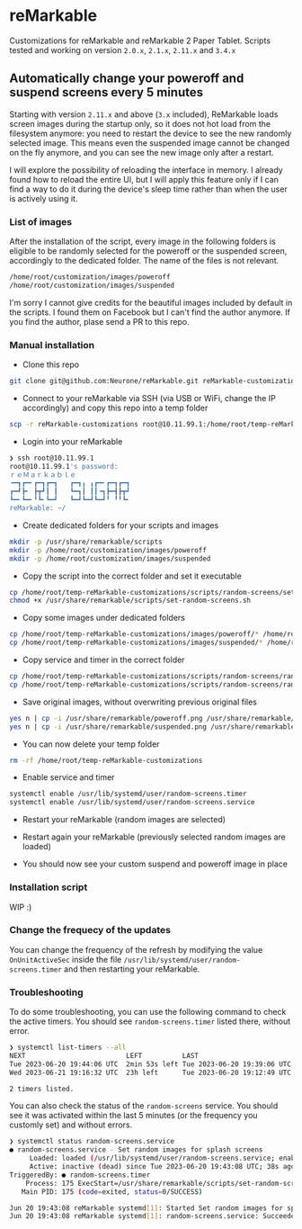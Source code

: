 # reMarkable

Customizations for reMarkable and reMarkable 2 Paper Tablet.
Scripts tested and working on version `2.0.x`, `2.1.x`, `2.11.x` and `3.4.x`

## Automatically change your poweroff and suspend screens every 5 minutes

Starting with version `2.11.x` and above (`3.x` included), ReMarkable loads screen images during the startup only, so it does not hot load from the filesystem anymore: you need to restart the device to see the new randomly selected image. This means even the suspended image cannot be changed on the fly anymore, and you can see the new image only after a restart.

I will explore the possibility of reloading the interface in memory. I already found how to reload the entire UI, but I will apply this feature only if I can find a way to do it during the device's sleep time rather than when the user is actively using it.

### List of images
After the installation of the script, every image in the following folders is eligible to be randomly selected for the poweroff or the suspended screen, accordingly to the dedicated folder. The name of the files is not relevant.

```bash
/home/root/customization/images/poweroff
/home/root/customization/images/suspended
```

I'm sorry I cannot give credits for the beautiful images included by default in the scripts.  I found them on Facebook but I can't find the author anymore. If you find the author, plase send a PR to this repo.

### Manual installation

- Clone this repo

```bash
git clone git@github.com:Neurone/reMarkable.git reMarkable-customizations
```

- Connect to your reMarkable via SSH (via USB or WiFi, change the IP accordingly) and copy this repo into a temp folder

```bash
scp -r reMarkable-customizations root@10.11.99.1:/home/root/temp-reMarkable-customizations
```

- Login into your reMarkable

```bash
❯ ssh root@10.11.99.1
root@10.11.99.1's password:
ｒｅＭａｒｋａｂｌｅ
╺━┓┏━╸┏━┓┏━┓   ┏━┓╻ ╻┏━╸┏━┓┏━┓
┏━┛┣╸ ┣┳┛┃ ┃   ┗━┓┃ ┃┃╺┓┣━┫┣┳┛
┗━╸┗━╸╹┗╸┗━┛   ┗━┛┗━┛┗━┛╹ ╹╹┗╸
reMarkable: ~/
```

- Create dedicated folders for your scripts and images

```bash
mkdir -p /usr/share/remarkable/scripts
mkdir -p /home/root/customization/images/poweroff
mkdir -p /home/root/customization/images/suspended
```

- Copy the script into the correct folder and set it executable

```bash
cp /home/root/temp-reMarkable-customizations/scripts/random-screens/set-random-screens.sh /usr/share/remarkable/scripts/
chmod +x /usr/share/remarkable/scripts/set-random-screens.sh
```

- Copy some images under dedicated folders

```bash
cp /home/root/temp-reMarkable-customizations/images/poweroff/* /home/root/customization/images/poweroff
cp /home/root/temp-reMarkable-customizations/images/suspended/* /home/root/customization/images/suspended
```

- Copy service and timer in the correct folder

```bash
cp /home/root/temp-reMarkable-customizations/scripts/random-screens/random-screens.service /usr/lib/systemd/user/random-screens.service
cp /home/root/temp-reMarkable-customizations/scripts/random-screens/random-screens.timer /usr/lib/systemd/user/random-screens.timer
```

- Save original images, without overwriting previous original files

```bash
yes n | cp -i /usr/share/remarkable/poweroff.png /usr/share/remarkable/poweroff.original.png
yes n | cp -i /usr/share/remarkable/suspended.png /usr/share/remarkable/suspended.original.png
```

- You can now delete your temp folder

```bash
rm -rf /home/root/temp-reMarkable-customizations
```

- Enable service and timer

```bash
systemctl enable /usr/lib/systemd/user/random-screens.timer
systemctl enable /usr/lib/systemd/user/random-screens.service
```

- Restart your reMarkable (random images are selected)

- Restart again your reMarkable (previously selected random images are loaded)

- You should now see your custom suspend and poweroff image in place

### Installation script

WIP :)

### Change the frequecy of the updates

You can change the frequency of the refresh by modifying the value `OnUnitActiveSec` inside the file `/usr/lib/systemd/user/random-screens.timer` and then restarting your reMarkable.

### Troubleshooting

To do some troubleshooting, you can use the following command to check the active timers. You should see `random-screens.timer` listed there, without error.

```bash
❯ systemctl list-timers --all
NEXT                         LEFT          LAST                         PASSED      UNIT                         ACTIVATES
Tue 2023-06-20 19:44:06 UTC  2min 53s left Tue 2023-06-20 19:39:06 UTC  2min 6s ago random-screens.timer         random-screens.service
Wed 2023-06-21 19:16:32 UTC  23h left      Tue 2023-06-20 19:12:49 UTC  28min ago   systemd-tmpfiles-clean.timer systemd-tmpfiles-clean.service

2 timers listed.
```

You can also check the status of the `random-screens` service. You should see it was activated within the last 5 minutes (or the frequency you customly set) and without errors.

```bash
❯ systemctl status random-screens.service
● random-screens.service - Set random images for splash screens
     Loaded: loaded (/usr/lib/systemd/user/random-screens.service; enabled; vendor preset: disabled)
     Active: inactive (dead) since Tue 2023-06-20 19:43:08 UTC; 38s ago
TriggeredBy: ● random-screens.timer
    Process: 175 ExecStart=/usr/share/remarkable/scripts/set-random-screens.sh (code=exited, status=0/SUCCESS)
   Main PID: 175 (code=exited, status=0/SUCCESS)

Jun 20 19:43:08 reMarkable systemd[1]: Started Set random images for splash screens.
Jun 20 19:43:08 reMarkable systemd[1]: random-screens.service: Succeeded.
```
